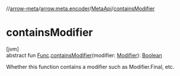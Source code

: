 //[arrow-meta](../../../index.md)/[arrow.meta.encoder](../index.md)/[MetaApi](index.md)/[containsModifier](contains-modifier.md)

# containsModifier

[jvm]\
abstract fun [Func](../../arrow.meta.ast/-func/index.md).[containsModifier](contains-modifier.md)(modifier: [Modifier](../../arrow.meta.ast/-modifier/index.md)): [Boolean](https://kotlinlang.org/api/latest/jvm/stdlib/kotlin/-boolean/index.html)

Whether this function contains a modifier such as Modifier.Final, etc.

